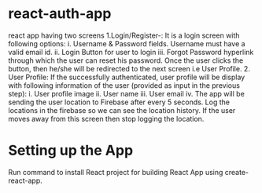 # react-auth-app
react app having two screens 
1.Login/Register-: It is a login screen with following options:
i. Username & Password fields. Username must have a valid email id.
ii. Login Button for user to login
iii. Forgot Password hyperlink through which the user can reset his
password. Once the user clicks the button, then he/she will be redirected
to the next screen i.e User Profile.
2. User Profile: If the successfully authenticated, user profile will be
display with following information of the user (provided as input in the previous
step):
i. User profile image
ii. User name
iii. User email
iv. The app will be sending the user location to Firebase after every 5
seconds. Log the locations in the firebase so we can see the location
history. If the user moves away from this screen then stop logging the
location.


# Setting up the App
Run command to install React project for building React App using create-react-app.
